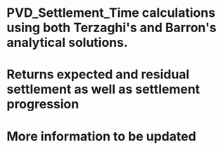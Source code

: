 # PVD_Settlement_Time calculations using both Terzaghi's and Barron's analytical solutions. 
# Returns expected and residual settlement as well as settlement progression
# More information to be updated
